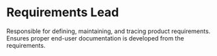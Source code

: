 # Requirements Lead


Responsible for defining, maintaining, and tracing product requirements.
Ensures proper end-user documentation is developed from the
requirements.

